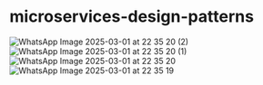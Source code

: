 # microservices-design-patterns
![WhatsApp Image 2025-03-01 at 22 35 20 (2)](https://github.com/user-attachments/assets/1f071171-41f6-45e5-a42c-cf587bccb90c)
![WhatsApp Image 2025-03-01 at 22 35 20 (1)](https://github.com/user-attachments/assets/7f9dafa5-182a-4602-8c91-bfc65798b3a9)
![WhatsApp Image 2025-03-01 at 22 35 20](https://github.com/user-attachments/assets/bbaaf511-a20a-40c6-9425-6a302ce70567)
![WhatsApp Image 2025-03-01 at 22 35 19](https://github.com/user-attachments/assets/236667d8-af24-431b-ac16-2357bac6a909)
